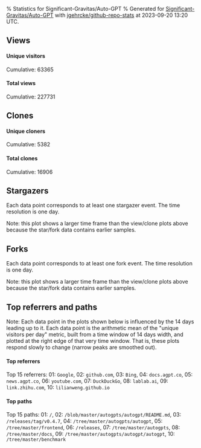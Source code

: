 % Statistics for Significant-Gravitas/Auto-GPT
% Generated for [Significant-Gravitas/Auto-GPT](https://github.com/Significant-Gravitas/Auto-GPT) with [jgehrcke/github-repo-stats](https://github.com/jgehrcke/github-repo-stats) at 2023-09-20 13:20 UTC.


## Views

#### Unique visitors
<div id="chart_views_unique" class="full-width-chart"></div>

Cumulative: 63365

#### Total views
<div id="chart_views_total" class="full-width-chart"></div>

Cumulative: 227731

<div class="pagebreak-for-print"> </div>

## Clones

#### Unique cloners
<div id="chart_clones_unique" class="full-width-chart"></div>

Cumulative: 5382

#### Total clones
<div id="chart_clones_total" class="full-width-chart"></div>

Cumulative: 16906



<div class="pagebreak-for-print"> </div>



## Stargazers

Each data point corresponds to at least one stargazer event.
The time resolution is one day.

<div id="chart_stargazers" class="full-width-chart"></div>


Note: this plot shows a larger time frame than the view/clone plots above because the star/fork data contains earlier samples.



## Forks

Each data point corresponds to at least one fork event.
The time resolution is one day.

<div id="chart_forks" class="full-width-chart"></div>


Note: this plot shows a larger time frame than the view/clone plots above because the star/fork data contains earlier samples.



<div class="pagebreak-for-print"> </div>



## Top referrers and paths


Note: Each data point in the plots shown below is influenced by the 14 days
leading up to it. Each data point is the arithmetic mean of the "unique
visitors per day" metric, built from a time window of 14 days width, and
plotted at the right edge of that very time window. That is, these plots
respond slowly to change (narrow peaks are smoothed out).




#### Top referrers


<div id="chart_referrers_top_n_alltime" class="full-width-chart"></div>

Top 15 referrers: 01: `Google`, 02: `github.com`, 03: `Bing`, 04: `docs.agpt.co`, 05: `news.agpt.co`, 06: `youtube.com`, 07: `DuckDuckGo`, 08: `lablab.ai`, 09: `link.zhihu.com`, 10: `lilianweng.github.io`





#### Top paths


<div id="chart_paths_top_n_alltime" class="full-width-chart"></div>

Top 15 paths: 01: `/`, 02: `/blob/master/autogpts/autogpt/README.md`, 03: `/releases/tag/v0.4.7`, 04: `/tree/master/autogpts/autogpt`, 05: `/tree/master/frontend`, 06: `/releases`, 07: `/tree/master/autogpts`, 08: `/tree/master/docs`, 09: `/tree/master/autogpts/autogpt/autogpt`, 10: `/tree/master/benchmark`


<script type="text/javascript">
    vegaEmbed('#chart_views_unique', {"$schema": "https://vega.github.io/schema/vega-lite/v4.17.0.json", "config": {"arc": {"fill": "#1b1e23"}, "area": {"fill": "#1b1e23"}, "axisBottom": {"domainColor": "#a9b4c4", "gridColor": "#a9b4c4", "labelColor": "#1b1e23", "labelFont": "relative-mono-11-pitch-pro, Menlo, monospace", "tickColor": "#a9b4c4", "titleColor": "#1b1e23", "titleFont": "relative-mono-11-pitch-pro, Menlo, monospace"}, "axisLeft": {"domainColor": "#a9b4c4", "gridColor": "#a9b4c4", "labelColor": "#1b1e23", "labelFont": "relative-mono-11-pitch-pro, Menlo, monospace", "tickColor": "#a9b4c4", "titleColor": "#1b1e23", "titleFont": "relative-mono-11-pitch-pro, Menlo, monospace"}, "axisX": {"grid": false}, "axisY": {"grid": false, "labelBound": true}, "background": "#FFFFFF", "group": {"fill": "#FFFFFF"}, "header": {"fontWeight": 400, "labelFont": "relative-mono-11-pitch-pro, Menlo, monospace", "titleFont": "relative-mono-11-pitch-pro, Menlo, monospace"}, "legend": {"labelFont": "relative-mono-11-pitch-pro, Menlo, monospace", "symbolSize": 200, "symbolType": "circle", "titleFont": "relative-mono-11-pitch-pro, Menlo, monospace"}, "line": {"color": "#1b1e23", "stroke": "#1b1e23"}, "path": {"stroke": "#1b1e23"}, "point": {"color": "#1b1e23", "cursor": "pointer", "filled": true, "size": 20}, "range": {"category": ["#85a2f7", "#ea9755", "#7eb36a", "#f07071", "#bc85d9", "#e587b6", "#a9b4c4", "#d4c05e", "#64b9c4"]}, "style": {"bar": {"fill": "#1b1e23"}, "text": {"font": "relative-mono-11-pitch-pro, Menlo, monospace", "fontWeight": 400}}, "symbol": {"shape": "circle"}, "title": {"anchor": "start", "font": "relative-mono-11-pitch-pro, Menlo, monospace", "fontWeight": 400}, "trail": {"color": "#1b1e23", "stroke": "#1b1e23"}, "view": {"stroke": null}}, "data": {"name": "data-98644a1ae8b793a9b826fb4130c35c08"}, "datasets": {"data-98644a1ae8b793a9b826fb4130c35c08": [{"time": "2023-09-06T00:00:00+00:00", "views_total": 7021, "views_unique": 2545}, {"time": "2023-09-07T00:00:00+00:00", "views_total": 14118, "views_unique": 4805}, {"time": "2023-09-08T00:00:00+00:00", "views_total": 13009, "views_unique": 4242}, {"time": "2023-09-09T00:00:00+00:00", "views_total": 8951, "views_unique": 3144}, {"time": "2023-09-10T00:00:00+00:00", "views_total": 9224, "views_unique": 3380}, {"time": "2023-09-11T00:00:00+00:00", "views_total": 13188, "views_unique": 4957}, {"time": "2023-09-12T00:00:00+00:00", "views_total": 18644, "views_unique": 5326}, {"time": "2023-09-13T00:00:00+00:00", "views_total": 21977, "views_unique": 5489}, {"time": "2023-09-14T00:00:00+00:00", "views_total": 20522, "views_unique": 5157}, {"time": "2023-09-15T00:00:00+00:00", "views_total": 17672, "views_unique": 4644}, {"time": "2023-09-16T00:00:00+00:00", "views_total": 13370, "views_unique": 3112}, {"time": "2023-09-17T00:00:00+00:00", "views_total": 17007, "views_unique": 3549}, {"time": "2023-09-18T00:00:00+00:00", "views_total": 22457, "views_unique": 5186}, {"time": "2023-09-19T00:00:00+00:00", "views_total": 20116, "views_unique": 5239}, {"time": "2023-09-20T00:00:00+00:00", "views_total": 10455, "views_unique": 2590}]}, "encoding": {"tooltip": [{"field": "views_unique", "format": ".1f", "title": "views (u)", "type": "quantitative"}, {"field": "time", "format": "%B %e, %Y", "title": "date", "type": "temporal"}], "x": {"axis": {"labelAngle": 25}, "field": "time", "scale": {"domain": ["2023-09-06", "2023-09-20"]}, "timeUnit": "yearmonthdate", "title": "date", "type": "temporal"}, "y": {"axis": {"values": [1, 10, 50, 100, 500, 1000, 5000, 10000]}, "field": "views_unique", "scale": {"domain": [0, 6037.900000000001], "type": "symlog", "zero": true}, "title": "unique views per day", "type": "quantitative"}}, "height": 200, "mark": {"point": true, "type": "line"}, "padding": 10, "width": "container"}, {"actions": false, "renderer": "svg"}).catch(console.error);
vegaEmbed('#chart_views_total', {"$schema": "https://vega.github.io/schema/vega-lite/v4.17.0.json", "config": {"arc": {"fill": "#1b1e23"}, "area": {"fill": "#1b1e23"}, "axisBottom": {"domainColor": "#a9b4c4", "gridColor": "#a9b4c4", "labelColor": "#1b1e23", "labelFont": "relative-mono-11-pitch-pro, Menlo, monospace", "tickColor": "#a9b4c4", "titleColor": "#1b1e23", "titleFont": "relative-mono-11-pitch-pro, Menlo, monospace"}, "axisLeft": {"domainColor": "#a9b4c4", "gridColor": "#a9b4c4", "labelColor": "#1b1e23", "labelFont": "relative-mono-11-pitch-pro, Menlo, monospace", "tickColor": "#a9b4c4", "titleColor": "#1b1e23", "titleFont": "relative-mono-11-pitch-pro, Menlo, monospace"}, "axisX": {"grid": false}, "axisY": {"grid": false, "labelBound": true}, "background": "#FFFFFF", "group": {"fill": "#FFFFFF"}, "header": {"fontWeight": 400, "labelFont": "relative-mono-11-pitch-pro, Menlo, monospace", "titleFont": "relative-mono-11-pitch-pro, Menlo, monospace"}, "legend": {"labelFont": "relative-mono-11-pitch-pro, Menlo, monospace", "symbolSize": 200, "symbolType": "circle", "titleFont": "relative-mono-11-pitch-pro, Menlo, monospace"}, "line": {"color": "#1b1e23", "stroke": "#1b1e23"}, "path": {"stroke": "#1b1e23"}, "point": {"color": "#1b1e23", "cursor": "pointer", "filled": true, "size": 20}, "range": {"category": ["#85a2f7", "#ea9755", "#7eb36a", "#f07071", "#bc85d9", "#e587b6", "#a9b4c4", "#d4c05e", "#64b9c4"]}, "style": {"bar": {"fill": "#1b1e23"}, "text": {"font": "relative-mono-11-pitch-pro, Menlo, monospace", "fontWeight": 400}}, "symbol": {"shape": "circle"}, "title": {"anchor": "start", "font": "relative-mono-11-pitch-pro, Menlo, monospace", "fontWeight": 400}, "trail": {"color": "#1b1e23", "stroke": "#1b1e23"}, "view": {"stroke": null}}, "data": {"name": "data-98644a1ae8b793a9b826fb4130c35c08"}, "datasets": {"data-98644a1ae8b793a9b826fb4130c35c08": [{"time": "2023-09-06T00:00:00+00:00", "views_total": 7021, "views_unique": 2545}, {"time": "2023-09-07T00:00:00+00:00", "views_total": 14118, "views_unique": 4805}, {"time": "2023-09-08T00:00:00+00:00", "views_total": 13009, "views_unique": 4242}, {"time": "2023-09-09T00:00:00+00:00", "views_total": 8951, "views_unique": 3144}, {"time": "2023-09-10T00:00:00+00:00", "views_total": 9224, "views_unique": 3380}, {"time": "2023-09-11T00:00:00+00:00", "views_total": 13188, "views_unique": 4957}, {"time": "2023-09-12T00:00:00+00:00", "views_total": 18644, "views_unique": 5326}, {"time": "2023-09-13T00:00:00+00:00", "views_total": 21977, "views_unique": 5489}, {"time": "2023-09-14T00:00:00+00:00", "views_total": 20522, "views_unique": 5157}, {"time": "2023-09-15T00:00:00+00:00", "views_total": 17672, "views_unique": 4644}, {"time": "2023-09-16T00:00:00+00:00", "views_total": 13370, "views_unique": 3112}, {"time": "2023-09-17T00:00:00+00:00", "views_total": 17007, "views_unique": 3549}, {"time": "2023-09-18T00:00:00+00:00", "views_total": 22457, "views_unique": 5186}, {"time": "2023-09-19T00:00:00+00:00", "views_total": 20116, "views_unique": 5239}, {"time": "2023-09-20T00:00:00+00:00", "views_total": 10455, "views_unique": 2590}]}, "encoding": {"tooltip": [{"field": "views_total", "format": ".1f", "title": "views (t)", "type": "quantitative"}, {"field": "time", "format": "%B %e, %Y", "title": "date", "type": "temporal"}], "x": {"axis": {"labelAngle": 25}, "field": "time", "scale": {"domain": ["2023-09-06", "2023-09-20"]}, "timeUnit": "yearmonthdate", "title": "date", "type": "temporal"}, "y": {"axis": {"values": [1, 10, 50, 100, 500, 1000, 5000, 10000]}, "field": "views_total", "scale": {"domain": [0, 24702.7], "type": "symlog", "zero": true}, "title": "total views per day", "type": "quantitative"}}, "height": 200, "mark": {"point": true, "type": "line"}, "padding": 10, "width": "container"}, {"actions": false, "renderer": "svg"}).catch(console.error);
vegaEmbed('#chart_clones_unique', {"$schema": "https://vega.github.io/schema/vega-lite/v4.17.0.json", "config": {"arc": {"fill": "#1b1e23"}, "area": {"fill": "#1b1e23"}, "axisBottom": {"domainColor": "#a9b4c4", "gridColor": "#a9b4c4", "labelColor": "#1b1e23", "labelFont": "relative-mono-11-pitch-pro, Menlo, monospace", "tickColor": "#a9b4c4", "titleColor": "#1b1e23", "titleFont": "relative-mono-11-pitch-pro, Menlo, monospace"}, "axisLeft": {"domainColor": "#a9b4c4", "gridColor": "#a9b4c4", "labelColor": "#1b1e23", "labelFont": "relative-mono-11-pitch-pro, Menlo, monospace", "tickColor": "#a9b4c4", "titleColor": "#1b1e23", "titleFont": "relative-mono-11-pitch-pro, Menlo, monospace"}, "axisX": {"grid": false}, "axisY": {"grid": false, "labelBound": true}, "background": "#FFFFFF", "group": {"fill": "#FFFFFF"}, "header": {"fontWeight": 400, "labelFont": "relative-mono-11-pitch-pro, Menlo, monospace", "titleFont": "relative-mono-11-pitch-pro, Menlo, monospace"}, "legend": {"labelFont": "relative-mono-11-pitch-pro, Menlo, monospace", "symbolSize": 200, "symbolType": "circle", "titleFont": "relative-mono-11-pitch-pro, Menlo, monospace"}, "line": {"color": "#1b1e23", "stroke": "#1b1e23"}, "path": {"stroke": "#1b1e23"}, "point": {"color": "#1b1e23", "cursor": "pointer", "filled": true, "size": 20}, "range": {"category": ["#85a2f7", "#ea9755", "#7eb36a", "#f07071", "#bc85d9", "#e587b6", "#a9b4c4", "#d4c05e", "#64b9c4"]}, "style": {"bar": {"fill": "#1b1e23"}, "text": {"font": "relative-mono-11-pitch-pro, Menlo, monospace", "fontWeight": 400}}, "symbol": {"shape": "circle"}, "title": {"anchor": "start", "font": "relative-mono-11-pitch-pro, Menlo, monospace", "fontWeight": 400}, "trail": {"color": "#1b1e23", "stroke": "#1b1e23"}, "view": {"stroke": null}}, "data": {"name": "data-b85b6349072df85adb254a797af3f8c0"}, "datasets": {"data-b85b6349072df85adb254a797af3f8c0": [{"clones_total": 1140, "clones_unique": 204, "time": "2023-09-06T00:00:00+00:00"}, {"clones_total": 1048, "clones_unique": 349, "time": "2023-09-07T00:00:00+00:00"}, {"clones_total": 1277, "clones_unique": 346, "time": "2023-09-08T00:00:00+00:00"}, {"clones_total": 705, "clones_unique": 290, "time": "2023-09-09T00:00:00+00:00"}, {"clones_total": 730, "clones_unique": 326, "time": "2023-09-10T00:00:00+00:00"}, {"clones_total": 797, "clones_unique": 376, "time": "2023-09-11T00:00:00+00:00"}, {"clones_total": 1367, "clones_unique": 453, "time": "2023-09-12T00:00:00+00:00"}, {"clones_total": 966, "clones_unique": 393, "time": "2023-09-13T00:00:00+00:00"}, {"clones_total": 1301, "clones_unique": 392, "time": "2023-09-14T00:00:00+00:00"}, {"clones_total": 1694, "clones_unique": 377, "time": "2023-09-15T00:00:00+00:00"}, {"clones_total": 1372, "clones_unique": 367, "time": "2023-09-16T00:00:00+00:00"}, {"clones_total": 1185, "clones_unique": 358, "time": "2023-09-17T00:00:00+00:00"}, {"clones_total": 1435, "clones_unique": 477, "time": "2023-09-18T00:00:00+00:00"}, {"clones_total": 1099, "clones_unique": 456, "time": "2023-09-19T00:00:00+00:00"}, {"clones_total": 790, "clones_unique": 218, "time": "2023-09-20T00:00:00+00:00"}]}, "encoding": {"tooltip": [{"field": "clones_unique", "format": ".1f", "title": "clones (u)", "type": "quantitative"}, {"field": "time", "format": "%B %e, %Y", "title": "date", "type": "temporal"}], "x": {"axis": {"labelAngle": 25}, "field": "time", "scale": {"domain": ["2023-09-06", "2023-09-20"]}, "timeUnit": "yearmonthdate", "title": "date", "type": "temporal"}, "y": {"axis": {"values": [1, 10, 50, 100, 500, 1000, 5000, 10000]}, "field": "clones_unique", "scale": {"domain": [0, 524.7], "type": "symlog", "zero": true}, "title": "unique clones per day", "type": "quantitative"}}, "height": 200, "mark": {"point": true, "type": "line"}, "padding": 10, "width": "container"}, {"actions": false, "renderer": "svg"}).catch(console.error);
vegaEmbed('#chart_clones_total', {"$schema": "https://vega.github.io/schema/vega-lite/v4.17.0.json", "config": {"arc": {"fill": "#1b1e23"}, "area": {"fill": "#1b1e23"}, "axisBottom": {"domainColor": "#a9b4c4", "gridColor": "#a9b4c4", "labelColor": "#1b1e23", "labelFont": "relative-mono-11-pitch-pro, Menlo, monospace", "tickColor": "#a9b4c4", "titleColor": "#1b1e23", "titleFont": "relative-mono-11-pitch-pro, Menlo, monospace"}, "axisLeft": {"domainColor": "#a9b4c4", "gridColor": "#a9b4c4", "labelColor": "#1b1e23", "labelFont": "relative-mono-11-pitch-pro, Menlo, monospace", "tickColor": "#a9b4c4", "titleColor": "#1b1e23", "titleFont": "relative-mono-11-pitch-pro, Menlo, monospace"}, "axisX": {"grid": false}, "axisY": {"grid": false, "labelBound": true}, "background": "#FFFFFF", "group": {"fill": "#FFFFFF"}, "header": {"fontWeight": 400, "labelFont": "relative-mono-11-pitch-pro, Menlo, monospace", "titleFont": "relative-mono-11-pitch-pro, Menlo, monospace"}, "legend": {"labelFont": "relative-mono-11-pitch-pro, Menlo, monospace", "symbolSize": 200, "symbolType": "circle", "titleFont": "relative-mono-11-pitch-pro, Menlo, monospace"}, "line": {"color": "#1b1e23", "stroke": "#1b1e23"}, "path": {"stroke": "#1b1e23"}, "point": {"color": "#1b1e23", "cursor": "pointer", "filled": true, "size": 20}, "range": {"category": ["#85a2f7", "#ea9755", "#7eb36a", "#f07071", "#bc85d9", "#e587b6", "#a9b4c4", "#d4c05e", "#64b9c4"]}, "style": {"bar": {"fill": "#1b1e23"}, "text": {"font": "relative-mono-11-pitch-pro, Menlo, monospace", "fontWeight": 400}}, "symbol": {"shape": "circle"}, "title": {"anchor": "start", "font": "relative-mono-11-pitch-pro, Menlo, monospace", "fontWeight": 400}, "trail": {"color": "#1b1e23", "stroke": "#1b1e23"}, "view": {"stroke": null}}, "data": {"name": "data-b85b6349072df85adb254a797af3f8c0"}, "datasets": {"data-b85b6349072df85adb254a797af3f8c0": [{"clones_total": 1140, "clones_unique": 204, "time": "2023-09-06T00:00:00+00:00"}, {"clones_total": 1048, "clones_unique": 349, "time": "2023-09-07T00:00:00+00:00"}, {"clones_total": 1277, "clones_unique": 346, "time": "2023-09-08T00:00:00+00:00"}, {"clones_total": 705, "clones_unique": 290, "time": "2023-09-09T00:00:00+00:00"}, {"clones_total": 730, "clones_unique": 326, "time": "2023-09-10T00:00:00+00:00"}, {"clones_total": 797, "clones_unique": 376, "time": "2023-09-11T00:00:00+00:00"}, {"clones_total": 1367, "clones_unique": 453, "time": "2023-09-12T00:00:00+00:00"}, {"clones_total": 966, "clones_unique": 393, "time": "2023-09-13T00:00:00+00:00"}, {"clones_total": 1301, "clones_unique": 392, "time": "2023-09-14T00:00:00+00:00"}, {"clones_total": 1694, "clones_unique": 377, "time": "2023-09-15T00:00:00+00:00"}, {"clones_total": 1372, "clones_unique": 367, "time": "2023-09-16T00:00:00+00:00"}, {"clones_total": 1185, "clones_unique": 358, "time": "2023-09-17T00:00:00+00:00"}, {"clones_total": 1435, "clones_unique": 477, "time": "2023-09-18T00:00:00+00:00"}, {"clones_total": 1099, "clones_unique": 456, "time": "2023-09-19T00:00:00+00:00"}, {"clones_total": 790, "clones_unique": 218, "time": "2023-09-20T00:00:00+00:00"}]}, "encoding": {"tooltip": [{"field": "clones_total", "format": ".1f", "title": "clones (t)", "type": "quantitative"}, {"field": "time", "format": "%B %e, %Y", "title": "date", "type": "temporal"}], "x": {"axis": {"labelAngle": 25}, "field": "time", "scale": {"domain": ["2023-09-06", "2023-09-20"]}, "timeUnit": "yearmonthdate", "title": "date", "type": "temporal"}, "y": {"axis": {"values": [1, 10, 50, 100, 500, 1000, 5000, 10000]}, "field": "clones_total", "scale": {"domain": [0, 1863.4], "type": "symlog", "zero": true}, "title": "total clones per day", "type": "quantitative"}}, "height": 200, "mark": {"point": true, "type": "line"}, "padding": 10, "width": "container"}, {"actions": false, "renderer": "svg"}).catch(console.error);
vegaEmbed('#chart_stargazers', {"$schema": "https://vega.github.io/schema/vega-lite/v4.17.0.json", "config": {"arc": {"fill": "#1b1e23"}, "area": {"fill": "#1b1e23"}, "axisBottom": {"domainColor": "#a9b4c4", "gridColor": "#a9b4c4", "labelColor": "#1b1e23", "labelFont": "relative-mono-11-pitch-pro, Menlo, monospace", "tickColor": "#a9b4c4", "titleColor": "#1b1e23", "titleFont": "relative-mono-11-pitch-pro, Menlo, monospace"}, "axisLeft": {"domainColor": "#a9b4c4", "gridColor": "#a9b4c4", "labelColor": "#1b1e23", "labelFont": "relative-mono-11-pitch-pro, Menlo, monospace", "tickColor": "#a9b4c4", "titleColor": "#1b1e23", "titleFont": "relative-mono-11-pitch-pro, Menlo, monospace"}, "axisX": {"grid": false}, "axisY": {"grid": false}, "background": "#FFFFFF", "group": {"fill": "#FFFFFF"}, "header": {"fontWeight": 400, "labelFont": "relative-mono-11-pitch-pro, Menlo, monospace", "titleFont": "relative-mono-11-pitch-pro, Menlo, monospace"}, "legend": {"labelFont": "relative-mono-11-pitch-pro, Menlo, monospace", "symbolSize": 200, "symbolType": "circle", "titleFont": "relative-mono-11-pitch-pro, Menlo, monospace"}, "line": {"color": "#1b1e23", "stroke": "#1b1e23"}, "path": {"stroke": "#1b1e23"}, "point": {"color": "#1b1e23", "cursor": "pointer", "filled": true, "size": 50}, "range": {"category": ["#85a2f7", "#ea9755", "#7eb36a", "#f07071", "#bc85d9", "#e587b6", "#a9b4c4", "#d4c05e", "#64b9c4"]}, "style": {"bar": {"fill": "#1b1e23"}, "text": {"font": "relative-mono-11-pitch-pro, Menlo, monospace", "fontWeight": 400}}, "symbol": {"shape": "circle"}, "title": {"anchor": "start", "font": "relative-mono-11-pitch-pro, Menlo, monospace", "fontWeight": 400}, "trail": {"color": "#1b1e23", "stroke": "#1b1e23"}, "view": {"stroke": null}}, "data": {"name": "data-ffaef2a0715d431677b778ff02914e11"}, "datasets": {"data-ffaef2a0715d431677b778ff02914e11": [{"stars_cumulative": 2.0, "time": "2023-03-16T18:00:00+00:00"}, {"stars_cumulative": 3.0, "time": "2023-03-17T06:00:00+00:00"}, {"stars_cumulative": 6.0, "time": "2023-03-17T12:00:00+00:00"}, {"stars_cumulative": 10.0, "time": "2023-03-17T18:00:00+00:00"}, {"stars_cumulative": 11.0, "time": "2023-03-18T00:00:00+00:00"}, {"stars_cumulative": 12.0, "time": "2023-03-18T12:00:00+00:00"}, {"stars_cumulative": 13.0, "time": "2023-03-19T06:00:00+00:00"}, {"stars_cumulative": 14.0, "time": "2023-03-19T12:00:00+00:00"}, {"stars_cumulative": 16.0, "time": "2023-03-19T18:00:00+00:00"}, {"stars_cumulative": 17.0, "time": "2023-03-20T00:00:00+00:00"}, {"stars_cumulative": 18.0, "time": "2023-03-20T06:00:00+00:00"}, {"stars_cumulative": 19.0, "time": "2023-03-21T06:00:00+00:00"}, {"stars_cumulative": 20.0, "time": "2023-03-21T12:00:00+00:00"}, {"stars_cumulative": 22.0, "time": "2023-03-22T00:00:00+00:00"}, {"stars_cumulative": 23.0, "time": "2023-03-22T06:00:00+00:00"}, {"stars_cumulative": 24.0, "time": "2023-03-25T06:00:00+00:00"}, {"stars_cumulative": 25.0, "time": "2023-03-25T18:00:00+00:00"}, {"stars_cumulative": 26.0, "time": "2023-03-26T12:00:00+00:00"}, {"stars_cumulative": 29.0, "time": "2023-03-27T18:00:00+00:00"}, {"stars_cumulative": 35.0, "time": "2023-03-28T00:00:00+00:00"}, {"stars_cumulative": 39.0, "time": "2023-03-28T06:00:00+00:00"}, {"stars_cumulative": 44.0, "time": "2023-03-28T12:00:00+00:00"}, {"stars_cumulative": 45.0, "time": "2023-03-28T18:00:00+00:00"}, {"stars_cumulative": 49.0, "time": "2023-03-29T00:00:00+00:00"}, {"stars_cumulative": 61.0, "time": "2023-03-29T06:00:00+00:00"}, {"stars_cumulative": 65.0, "time": "2023-03-29T12:00:00+00:00"}, {"stars_cumulative": 68.0, "time": "2023-03-29T18:00:00+00:00"}, {"stars_cumulative": 73.0, "time": "2023-03-30T00:00:00+00:00"}, {"stars_cumulative": 74.0, "time": "2023-03-30T06:00:00+00:00"}, {"stars_cumulative": 89.0, "time": "2023-03-30T12:00:00+00:00"}, {"stars_cumulative": 96.0, "time": "2023-03-30T18:00:00+00:00"}, {"stars_cumulative": 99.0, "time": "2023-03-31T00:00:00+00:00"}, {"stars_cumulative": 102.0, "time": "2023-03-31T06:00:00+00:00"}, {"stars_cumulative": 105.0, "time": "2023-03-31T18:00:00+00:00"}, {"stars_cumulative": 110.0, "time": "2023-04-01T00:00:00+00:00"}, {"stars_cumulative": 113.0, "time": "2023-04-01T06:00:00+00:00"}, {"stars_cumulative": 116.0, "time": "2023-04-01T12:00:00+00:00"}, {"stars_cumulative": 191.0, "time": "2023-04-01T18:00:00+00:00"}, {"stars_cumulative": 261.0, "time": "2023-04-02T00:00:00+00:00"}, {"stars_cumulative": 409.0, "time": "2023-04-02T06:00:00+00:00"}, {"stars_cumulative": 688.0, "time": "2023-04-02T12:00:00+00:00"}, {"stars_cumulative": 1651.0, "time": "2023-04-02T18:00:00+00:00"}, {"stars_cumulative": 2344.0, "time": "2023-04-03T00:00:00+00:00"}, {"stars_cumulative": 3046.0, "time": "2023-04-03T06:00:00+00:00"}, {"stars_cumulative": 4156.0, "time": "2023-04-03T12:00:00+00:00"}, {"stars_cumulative": 4773.0, "time": "2023-04-03T18:00:00+00:00"}, {"stars_cumulative": 5421.0, "time": "2023-04-04T00:00:00+00:00"}, {"stars_cumulative": 6079.0, "time": "2023-04-04T06:00:00+00:00"}, {"stars_cumulative": 6825.0, "time": "2023-04-04T12:00:00+00:00"}, {"stars_cumulative": 7453.0, "time": "2023-04-04T18:00:00+00:00"}, {"stars_cumulative": 7948.0, "time": "2023-04-05T00:00:00+00:00"}, {"stars_cumulative": 8520.0, "time": "2023-04-05T06:00:00+00:00"}, {"stars_cumulative": 9253.0, "time": "2023-04-05T12:00:00+00:00"}, {"stars_cumulative": 9842.0, "time": "2023-04-05T18:00:00+00:00"}, {"stars_cumulative": 10449.0, "time": "2023-04-06T00:00:00+00:00"}, {"stars_cumulative": 11105.0, "time": "2023-04-06T06:00:00+00:00"}, {"stars_cumulative": 11943.0, "time": "2023-04-06T12:00:00+00:00"}, {"stars_cumulative": 12576.0, "time": "2023-04-06T18:00:00+00:00"}, {"stars_cumulative": 13200.0, "time": "2023-04-07T00:00:00+00:00"}, {"stars_cumulative": 13881.0, "time": "2023-04-07T06:00:00+00:00"}, {"stars_cumulative": 14512.0, "time": "2023-04-07T12:00:00+00:00"}, {"stars_cumulative": 15059.0, "time": "2023-04-07T18:00:00+00:00"}, {"stars_cumulative": 15463.0, "time": "2023-04-08T00:00:00+00:00"}, {"stars_cumulative": 15892.0, "time": "2023-04-08T06:00:00+00:00"}, {"stars_cumulative": 16371.0, "time": "2023-04-08T12:00:00+00:00"}, {"stars_cumulative": 16776.0, "time": "2023-04-08T18:00:00+00:00"}, {"stars_cumulative": 17171.0, "time": "2023-04-09T00:00:00+00:00"}, {"stars_cumulative": 17608.0, "time": "2023-04-09T06:00:00+00:00"}, {"stars_cumulative": 18052.0, "time": "2023-04-09T12:00:00+00:00"}, {"stars_cumulative": 18489.0, "time": "2023-04-09T18:00:00+00:00"}, {"stars_cumulative": 18974.0, "time": "2023-04-10T00:00:00+00:00"}, {"stars_cumulative": 19718.0, "time": "2023-04-10T06:00:00+00:00"}, {"stars_cumulative": 20466.0, "time": "2023-04-10T12:00:00+00:00"}, {"stars_cumulative": 21033.0, "time": "2023-04-10T18:00:00+00:00"}, {"stars_cumulative": 21785.0, "time": "2023-04-11T00:00:00+00:00"}, {"stars_cumulative": 22824.0, "time": "2023-04-11T06:00:00+00:00"}, {"stars_cumulative": 23895.0, "time": "2023-04-11T12:00:00+00:00"}, {"stars_cumulative": 25078.0, "time": "2023-04-11T18:00:00+00:00"}, {"stars_cumulative": 26320.0, "time": "2023-04-12T00:00:00+00:00"}, {"stars_cumulative": 29384.0, "time": "2023-04-12T06:00:00+00:00"}, {"stars_cumulative": 31857.0, "time": "2023-04-12T12:00:00+00:00"}, {"stars_cumulative": 33029.0, "time": "2023-04-12T18:00:00+00:00"}, {"stars_cumulative": 36299.0, "time": "2023-04-13T00:00:00+00:00"}, {"stars_cumulative": 40000.0, "time": "2023-04-13T06:00:00+00:00"}]}, "encoding": {"tooltip": [{"field": "stars_cumulative", "format": "d", "title": "stars", "type": "quantitative"}, {"field": "time", "format": "%B %e, %Y", "title": "date", "type": "temporal"}], "x": {"axis": {"labelAngle": 25}, "field": "time", "scale": {"domain": ["2023-03-16", "2023-09-20"]}, "timeUnit": "yearmonthdate", "title": "date", "type": "temporal"}, "y": {"field": "stars_cumulative", "scale": {"domain": [0, 44000.0], "zero": true}, "title": "stargazer count (cumulative)", "type": "quantitative"}}, "height": 300, "mark": {"point": true, "type": "line"}, "padding": 10, "width": "container"}, {"actions": false, "renderer": "svg"}).catch(console.error);
vegaEmbed('#chart_forks', {"$schema": "https://vega.github.io/schema/vega-lite/v4.17.0.json", "config": {"arc": {"fill": "#1b1e23"}, "area": {"fill": "#1b1e23"}, "axisBottom": {"domainColor": "#a9b4c4", "gridColor": "#a9b4c4", "labelColor": "#1b1e23", "labelFont": "relative-mono-11-pitch-pro, Menlo, monospace", "tickColor": "#a9b4c4", "titleColor": "#1b1e23", "titleFont": "relative-mono-11-pitch-pro, Menlo, monospace"}, "axisLeft": {"domainColor": "#a9b4c4", "gridColor": "#a9b4c4", "labelColor": "#1b1e23", "labelFont": "relative-mono-11-pitch-pro, Menlo, monospace", "tickColor": "#a9b4c4", "titleColor": "#1b1e23", "titleFont": "relative-mono-11-pitch-pro, Menlo, monospace"}, "axisX": {"grid": false}, "axisY": {"grid": false}, "background": "#FFFFFF", "group": {"fill": "#FFFFFF"}, "header": {"fontWeight": 400, "labelFont": "relative-mono-11-pitch-pro, Menlo, monospace", "titleFont": "relative-mono-11-pitch-pro, Menlo, monospace"}, "legend": {"labelFont": "relative-mono-11-pitch-pro, Menlo, monospace", "symbolSize": 200, "symbolType": "circle", "titleFont": "relative-mono-11-pitch-pro, Menlo, monospace"}, "line": {"color": "#1b1e23", "stroke": "#1b1e23"}, "path": {"stroke": "#1b1e23"}, "point": {"color": "#1b1e23", "cursor": "pointer", "filled": true, "size": 50}, "range": {"category": ["#85a2f7", "#ea9755", "#7eb36a", "#f07071", "#bc85d9", "#e587b6", "#a9b4c4", "#d4c05e", "#64b9c4"]}, "style": {"bar": {"fill": "#1b1e23"}, "text": {"font": "relative-mono-11-pitch-pro, Menlo, monospace", "fontWeight": 400}}, "symbol": {"shape": "circle"}, "title": {"anchor": "start", "font": "relative-mono-11-pitch-pro, Menlo, monospace", "fontWeight": 400}, "trail": {"color": "#1b1e23", "stroke": "#1b1e23"}, "view": {"stroke": null}}, "data": {"name": "data-2bd554d2fa4cc6aed87f833dd31b4797"}, "datasets": {"data-2bd554d2fa4cc6aed87f833dd31b4797": [{"forks_cumulative": 2.0, "time": "2023-03-16T00:00:00+00:00"}, {"forks_cumulative": 4.0, "time": "2023-03-17T21:00:00+00:00"}, {"forks_cumulative": 6.0, "time": "2023-03-19T18:00:00+00:00"}, {"forks_cumulative": 8.0, "time": "2023-03-27T06:00:00+00:00"}, {"forks_cumulative": 14.0, "time": "2023-03-29T03:00:00+00:00"}, {"forks_cumulative": 21.0, "time": "2023-03-31T00:00:00+00:00"}, {"forks_cumulative": 317.0, "time": "2023-04-01T21:00:00+00:00"}, {"forks_cumulative": 804.0, "time": "2023-04-03T18:00:00+00:00"}, {"forks_cumulative": 1429.0, "time": "2023-04-05T15:00:00+00:00"}, {"forks_cumulative": 2015.0, "time": "2023-04-07T12:00:00+00:00"}, {"forks_cumulative": 2616.0, "time": "2023-04-09T09:00:00+00:00"}, {"forks_cumulative": 4237.0, "time": "2023-04-11T06:00:00+00:00"}, {"forks_cumulative": 7963.0, "time": "2023-04-13T03:00:00+00:00"}, {"forks_cumulative": 10513.0, "time": "2023-04-15T00:00:00+00:00"}, {"forks_cumulative": 12925.0, "time": "2023-04-16T21:00:00+00:00"}, {"forks_cumulative": 14297.0, "time": "2023-04-18T18:00:00+00:00"}, {"forks_cumulative": 15287.0, "time": "2023-04-20T15:00:00+00:00"}, {"forks_cumulative": 16977.0, "time": "2023-04-22T12:00:00+00:00"}, {"forks_cumulative": 19014.0, "time": "2023-04-24T09:00:00+00:00"}, {"forks_cumulative": 20509.0, "time": "2023-04-26T06:00:00+00:00"}, {"forks_cumulative": 21320.0, "time": "2023-04-28T03:00:00+00:00"}, {"forks_cumulative": 21900.0, "time": "2023-04-30T00:00:00+00:00"}, {"forks_cumulative": 22521.0, "time": "2023-05-01T21:00:00+00:00"}, {"forks_cumulative": 23190.0, "time": "2023-05-03T18:00:00+00:00"}, {"forks_cumulative": 23723.0, "time": "2023-05-05T15:00:00+00:00"}, {"forks_cumulative": 24204.0, "time": "2023-05-07T12:00:00+00:00"}, {"forks_cumulative": 24573.0, "time": "2023-05-09T09:00:00+00:00"}, {"forks_cumulative": 24881.0, "time": "2023-05-11T06:00:00+00:00"}, {"forks_cumulative": 25146.0, "time": "2023-05-13T03:00:00+00:00"}, {"forks_cumulative": 25451.0, "time": "2023-05-15T00:00:00+00:00"}, {"forks_cumulative": 25733.0, "time": "2023-05-16T21:00:00+00:00"}, {"forks_cumulative": 25964.0, "time": "2023-05-18T18:00:00+00:00"}, {"forks_cumulative": 26194.0, "time": "2023-05-20T15:00:00+00:00"}, {"forks_cumulative": 26461.0, "time": "2023-05-22T12:00:00+00:00"}, {"forks_cumulative": 26705.0, "time": "2023-05-24T09:00:00+00:00"}, {"forks_cumulative": 26905.0, "time": "2023-05-26T06:00:00+00:00"}, {"forks_cumulative": 27075.0, "time": "2023-05-28T03:00:00+00:00"}, {"forks_cumulative": 27254.0, "time": "2023-05-30T00:00:00+00:00"}, {"forks_cumulative": 27395.0, "time": "2023-05-31T21:00:00+00:00"}, {"forks_cumulative": 27537.0, "time": "2023-06-02T18:00:00+00:00"}, {"forks_cumulative": 27713.0, "time": "2023-06-04T15:00:00+00:00"}, {"forks_cumulative": 27864.0, "time": "2023-06-06T12:00:00+00:00"}, {"forks_cumulative": 27985.0, "time": "2023-06-08T09:00:00+00:00"}, {"forks_cumulative": 28085.0, "time": "2023-06-10T06:00:00+00:00"}, {"forks_cumulative": 28244.0, "time": "2023-06-12T03:00:00+00:00"}, {"forks_cumulative": 28369.0, "time": "2023-06-14T00:00:00+00:00"}, {"forks_cumulative": 28468.0, "time": "2023-06-15T21:00:00+00:00"}, {"forks_cumulative": 28571.0, "time": "2023-06-17T18:00:00+00:00"}, {"forks_cumulative": 28695.0, "time": "2023-06-19T15:00:00+00:00"}, {"forks_cumulative": 28778.0, "time": "2023-06-21T12:00:00+00:00"}, {"forks_cumulative": 28856.0, "time": "2023-06-23T09:00:00+00:00"}, {"forks_cumulative": 28973.0, "time": "2023-06-25T06:00:00+00:00"}, {"forks_cumulative": 29075.0, "time": "2023-06-27T03:00:00+00:00"}, {"forks_cumulative": 29157.0, "time": "2023-06-29T00:00:00+00:00"}, {"forks_cumulative": 29239.0, "time": "2023-06-30T21:00:00+00:00"}, {"forks_cumulative": 29333.0, "time": "2023-07-02T18:00:00+00:00"}, {"forks_cumulative": 29435.0, "time": "2023-07-04T15:00:00+00:00"}, {"forks_cumulative": 29522.0, "time": "2023-07-06T12:00:00+00:00"}, {"forks_cumulative": 29601.0, "time": "2023-07-08T09:00:00+00:00"}, {"forks_cumulative": 29689.0, "time": "2023-07-10T06:00:00+00:00"}, {"forks_cumulative": 29760.0, "time": "2023-07-12T03:00:00+00:00"}, {"forks_cumulative": 29825.0, "time": "2023-07-14T00:00:00+00:00"}, {"forks_cumulative": 29893.0, "time": "2023-07-15T21:00:00+00:00"}, {"forks_cumulative": 29976.0, "time": "2023-07-17T18:00:00+00:00"}, {"forks_cumulative": 30049.0, "time": "2023-07-19T15:00:00+00:00"}, {"forks_cumulative": 30086.0, "time": "2023-07-21T12:00:00+00:00"}, {"forks_cumulative": 30131.0, "time": "2023-07-23T09:00:00+00:00"}, {"forks_cumulative": 30202.0, "time": "2023-07-25T06:00:00+00:00"}, {"forks_cumulative": 30249.0, "time": "2023-07-27T03:00:00+00:00"}, {"forks_cumulative": 30292.0, "time": "2023-07-29T00:00:00+00:00"}, {"forks_cumulative": 30358.0, "time": "2023-07-30T21:00:00+00:00"}, {"forks_cumulative": 30422.0, "time": "2023-08-01T18:00:00+00:00"}, {"forks_cumulative": 30472.0, "time": "2023-08-03T15:00:00+00:00"}, {"forks_cumulative": 30515.0, "time": "2023-08-05T12:00:00+00:00"}, {"forks_cumulative": 30557.0, "time": "2023-08-07T09:00:00+00:00"}, {"forks_cumulative": 30597.0, "time": "2023-08-09T06:00:00+00:00"}, {"forks_cumulative": 30637.0, "time": "2023-08-11T03:00:00+00:00"}, {"forks_cumulative": 30668.0, "time": "2023-08-13T00:00:00+00:00"}, {"forks_cumulative": 30720.0, "time": "2023-08-14T21:00:00+00:00"}, {"forks_cumulative": 30772.0, "time": "2023-08-16T18:00:00+00:00"}, {"forks_cumulative": 30798.0, "time": "2023-08-18T15:00:00+00:00"}, {"forks_cumulative": 30839.0, "time": "2023-08-20T12:00:00+00:00"}, {"forks_cumulative": 30875.0, "time": "2023-08-22T09:00:00+00:00"}, {"forks_cumulative": 30904.0, "time": "2023-08-24T06:00:00+00:00"}, {"forks_cumulative": 30937.0, "time": "2023-08-26T03:00:00+00:00"}, {"forks_cumulative": 30992.0, "time": "2023-08-28T00:00:00+00:00"}, {"forks_cumulative": 31030.0, "time": "2023-08-29T21:00:00+00:00"}, {"forks_cumulative": 31067.0, "time": "2023-08-31T18:00:00+00:00"}, {"forks_cumulative": 31094.0, "time": "2023-09-02T15:00:00+00:00"}, {"forks_cumulative": 31129.0, "time": "2023-09-04T12:00:00+00:00"}, {"forks_cumulative": 31162.0, "time": "2023-09-06T09:00:00+00:00"}, {"forks_cumulative": 31196.0, "time": "2023-09-08T06:00:00+00:00"}, {"forks_cumulative": 31228.0, "time": "2023-09-10T03:00:00+00:00"}, {"forks_cumulative": 31279.0, "time": "2023-09-12T00:00:00+00:00"}, {"forks_cumulative": 31320.0, "time": "2023-09-13T21:00:00+00:00"}, {"forks_cumulative": 31354.0, "time": "2023-09-15T18:00:00+00:00"}, {"forks_cumulative": 31415.0, "time": "2023-09-17T15:00:00+00:00"}, {"forks_cumulative": 31471.0, "time": "2023-09-19T12:00:00+00:00"}]}, "encoding": {"tooltip": [{"field": "forks_cumulative", "format": "d", "title": "forks", "type": "quantitative"}, {"field": "time", "format": "%B %e, %Y", "title": "date", "type": "temporal"}], "x": {"axis": {"labelAngle": 25}, "field": "time", "scale": {"domain": ["2023-03-16", "2023-09-20"]}, "timeUnit": "yearmonthdate", "title": "date", "type": "temporal"}, "y": {"field": "forks_cumulative", "scale": {"domain": [0, 34618.100000000006], "zero": true}, "title": "fork count (cumulative)", "type": "quantitative"}}, "height": 300, "mark": {"point": true, "type": "line"}, "padding": 10, "width": "container"}, {"actions": false, "renderer": "svg"}).catch(console.error);
vegaEmbed('#chart_referrers_top_n_alltime', {"$schema": "https://vega.github.io/schema/vega-lite/v4.17.0.json", "config": {"arc": {"fill": "#1b1e23"}, "area": {"fill": "#1b1e23"}, "axisBottom": {"domainColor": "#a9b4c4", "gridColor": "#a9b4c4", "labelColor": "#1b1e23", "labelFont": "relative-mono-11-pitch-pro, Menlo, monospace", "tickColor": "#a9b4c4", "titleColor": "#1b1e23", "titleFont": "relative-mono-11-pitch-pro, Menlo, monospace"}, "axisLeft": {"domainColor": "#a9b4c4", "gridColor": "#a9b4c4", "labelColor": "#1b1e23", "labelFont": "relative-mono-11-pitch-pro, Menlo, monospace", "tickColor": "#a9b4c4", "titleColor": "#1b1e23", "titleFont": "relative-mono-11-pitch-pro, Menlo, monospace"}, "axisX": {"grid": false}, "axisY": {"grid": false}, "background": "#FFFFFF", "group": {"fill": "#FFFFFF"}, "header": {"fontWeight": 400, "labelFont": "relative-mono-11-pitch-pro, Menlo, monospace", "titleFont": "relative-mono-11-pitch-pro, Menlo, monospace"}, "legend": {"labelFont": "relative-mono-11-pitch-pro, Menlo, monospace", "symbolSize": 200, "symbolType": "circle", "titleFont": "relative-mono-11-pitch-pro, Menlo, monospace"}, "line": {"color": "#1b1e23", "stroke": "#1b1e23"}, "path": {"stroke": "#1b1e23"}, "point": {"color": "#1b1e23", "cursor": "pointer", "filled": true, "size": 30}, "range": {"category": ["#85a2f7", "#ea9755", "#7eb36a", "#f07071", "#bc85d9", "#e587b6", "#a9b4c4", "#d4c05e", "#64b9c4"]}, "style": {"bar": {"fill": "#1b1e23"}, "text": {"font": "relative-mono-11-pitch-pro, Menlo, monospace", "fontWeight": 400}}, "symbol": {"shape": "circle"}, "title": {"anchor": "start", "font": "relative-mono-11-pitch-pro, Menlo, monospace", "fontWeight": 400}, "trail": {"color": "#1b1e23", "stroke": "#1b1e23"}, "view": {"stroke": null}}, "data": {"name": "data-c85a69fedce75c23a33150b5e690676e"}, "datasets": {"data-c85a69fedce75c23a33150b5e690676e": [{"referrer": "Google", "time": "2023-09-20T00:00:00+00:00", "views_unique": 22628, "views_unique_norm": 1616.2857142857142}, {"referrer": "github.com", "time": "2023-09-20T00:00:00+00:00", "views_unique": 3982, "views_unique_norm": 284.42857142857144}, {"referrer": "Bing", "time": "2023-09-20T00:00:00+00:00", "views_unique": 1652, "views_unique_norm": 118.0}, {"referrer": "docs.agpt.co", "time": "2023-09-20T00:00:00+00:00", "views_unique": 1302, "views_unique_norm": 93.0}, {"referrer": "news.agpt.co", "time": "2023-09-20T00:00:00+00:00", "views_unique": 1151, "views_unique_norm": 82.21428571428571}, {"referrer": "youtube.com", "time": "2023-09-20T00:00:00+00:00", "views_unique": 1117, "views_unique_norm": 79.78571428571429}, {"referrer": "DuckDuckGo", "time": "2023-09-20T00:00:00+00:00", "views_unique": 566, "views_unique_norm": 40.42857142857143}]}, "encoding": {"color": {"field": "referrer", "legend": {"direction": "vertical", "orient": "top", "title": "Legend:"}, "sort": {"field": "order"}, "type": "nominal"}, "tooltip": [{"field": "referrer", "type": "nominal"}, {"field": "views_unique_norm", "format": ".2f", "title": "views (14d mean)", "type": "quantitative"}, {"field": "time", "format": "%B %e, %Y", "title": "date", "type": "temporal"}], "x": {"axis": {"labelAngle": 25}, "field": "time", "scale": {"domain": ["2023-09-06", "2023-09-20"]}, "timeUnit": "yearmonthdate", "title": "date", "type": "temporal"}, "y": {"field": "views_unique_norm", "scale": {"domain": [0, 1777.9142857142858], "type": "symlog", "zero": true}, "title": "unique visitors per day (mean from last 14 days)", "type": "quantitative"}}, "height": 300, "mark": {"point": true, "type": "line"}, "padding": 10, "width": "container"}, {"actions": false, "renderer": "svg"}).catch(console.error);
vegaEmbed('#chart_paths_top_n_alltime', {"$schema": "https://vega.github.io/schema/vega-lite/v4.17.0.json", "config": {"arc": {"fill": "#1b1e23"}, "area": {"fill": "#1b1e23"}, "axisBottom": {"domainColor": "#a9b4c4", "gridColor": "#a9b4c4", "labelColor": "#1b1e23", "labelFont": "relative-mono-11-pitch-pro, Menlo, monospace", "tickColor": "#a9b4c4", "titleColor": "#1b1e23", "titleFont": "relative-mono-11-pitch-pro, Menlo, monospace"}, "axisLeft": {"domainColor": "#a9b4c4", "gridColor": "#a9b4c4", "labelColor": "#1b1e23", "labelFont": "relative-mono-11-pitch-pro, Menlo, monospace", "tickColor": "#a9b4c4", "titleColor": "#1b1e23", "titleFont": "relative-mono-11-pitch-pro, Menlo, monospace"}, "axisX": {"grid": false}, "axisY": {"grid": false}, "background": "#FFFFFF", "group": {"fill": "#FFFFFF"}, "header": {"fontWeight": 400, "labelFont": "relative-mono-11-pitch-pro, Menlo, monospace", "titleFont": "relative-mono-11-pitch-pro, Menlo, monospace"}, "legend": {"labelFont": "relative-mono-11-pitch-pro, Menlo, monospace", "symbolSize": 200, "symbolType": "circle", "titleFont": "relative-mono-11-pitch-pro, Menlo, monospace"}, "line": {"color": "#1b1e23", "stroke": "#1b1e23"}, "path": {"stroke": "#1b1e23"}, "point": {"color": "#1b1e23", "cursor": "pointer", "filled": true, "size": 30}, "range": {"category": ["#85a2f7", "#ea9755", "#7eb36a", "#f07071", "#bc85d9", "#e587b6", "#a9b4c4", "#d4c05e", "#64b9c4"]}, "style": {"bar": {"fill": "#1b1e23"}, "text": {"font": "relative-mono-11-pitch-pro, Menlo, monospace", "fontWeight": 400}}, "symbol": {"shape": "circle"}, "title": {"anchor": "start", "font": "relative-mono-11-pitch-pro, Menlo, monospace", "fontWeight": 400}, "trail": {"color": "#1b1e23", "stroke": "#1b1e23"}, "view": {"stroke": null}}, "data": {"name": "data-413608db51eff17a8a7279e6de9b488e"}, "datasets": {"data-413608db51eff17a8a7279e6de9b488e": [{"path": "/", "time": "2023-09-20T00:00:00+00:00", "views_unique": 30954, "views_unique_norm": 2211.0}, {"path": "/blob/master/autogpts/autogpt/README.md", "time": "2023-09-20T00:00:00+00:00", "views_unique": 4373, "views_unique_norm": 312.35714285714283}, {"path": "/releases/tag/v0.4.7", "time": "2023-09-20T00:00:00+00:00", "views_unique": 3947, "views_unique_norm": 281.92857142857144}, {"path": "/tree/master/autogpts/autogpt", "time": "2023-09-20T00:00:00+00:00", "views_unique": 2095, "views_unique_norm": 149.64285714285714}, {"path": "/tree/master/frontend", "time": "2023-09-20T00:00:00+00:00", "views_unique": 1541, "views_unique_norm": 110.07142857142857}, {"path": "/releases", "time": "2023-09-20T00:00:00+00:00", "views_unique": 1276, "views_unique_norm": 91.14285714285714}, {"path": "/tree/master/autogpts", "time": "2023-09-20T00:00:00+00:00", "views_unique": 1261, "views_unique_norm": 90.07142857142857}]}, "encoding": {"color": {"field": "path", "legend": {"direction": "vertical", "orient": "top", "title": "Legend:"}, "sort": {"field": "order"}, "type": "nominal"}, "tooltip": [{"field": "path", "type": "nominal"}, {"field": "views_unique_norm", "format": ".2f", "title": "views (14d mean)", "type": "quantitative"}, {"field": "time", "format": "%B %e, %Y", "title": "date", "type": "temporal"}], "x": {"axis": {"labelAngle": 25}, "field": "time", "scale": {"domain": ["2023-09-06", "2023-09-20"]}, "timeUnit": "yearmonthdate", "title": "date", "type": "temporal"}, "y": {"field": "views_unique_norm", "scale": {"domain": [0, 2432.1000000000004], "type": "symlog", "zero": true}, "title": "unique visitors per day (mean from last 14 days)", "type": "quantitative"}}, "height": 300, "mark": {"point": true, "type": "line"}, "padding": 10, "width": "container"}, {"actions": false, "renderer": "svg"}).catch(console.error);
    </script>